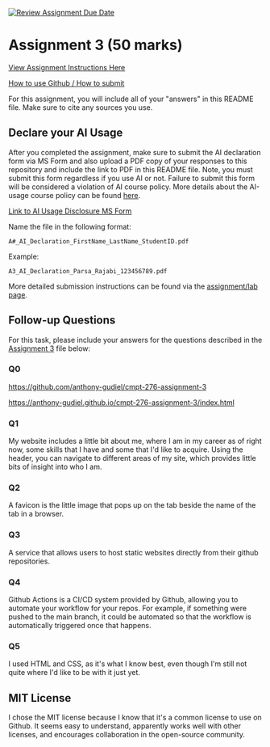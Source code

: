 [![Review Assignment Due Date](https://classroom.github.com/assets/deadline-readme-button-24ddc0f5d75046c5622901739e7c5dd533143b0c8e959d652212380cedb1ea36.svg)](https://classroom.github.com/a/yk_XUkky)
# Assignment 3 (50 marks)

[View Assignment Instructions Here](A3.md)

[How to use Github / How to submit](https://parsa-rajabi.github.io/cmpt-276/#/assignment-lab-details?id=submission)

For this assignment, you will include all of your "answers" in this README file. Make sure to cite any sources you use.

## Declare your AI Usage

After you completed the assignment, make sure to submit the AI declaration form via MS Form and also upload a PDF copy of your responses to this repository and include the link to PDF in this README file. Note, you must submit this form regardless if you use AI or not. Failure to submit this form will be considered a violation of AI course policy. More details about the AI-usage course policy can be found [here](https://parsa-rajabi.github.io/cmpt-276/#/ai-policy).

[Link to AI Usage Disclosure MS Form](http://bit.ly/276-AI)

Name the file in the following format: 

`A#_AI_Declaration_FirstName_LastName_StudentID.pdf`

Example:

`A3_AI_Declaration_Parsa_Rajabi_123456789.pdf`


More detailed submission instructions can be found via the [assignment/lab page](https://parsa-rajabi.github.io/cmpt-276/#/assignment-lab-details).

## Follow-up Questions

For this task, please include your answers for the questions described in the [Assignment 3](A3.md) file below:

### Q0

https://github.com/anthony-gudiel/cmpt-276-assignment-3

https://anthony-gudiel.github.io/cmpt-276-assignment-3/index.html

### Q1

My website includes a little bit about me, where I am in my career as of right now, some skills that I have and some that I'd like to acquire. Using the header, you can navigate to different areas of my site, which provides little bits of insight into who I am. 

### Q2

A favicon is the little image that pops up on the tab beside the name of the tab in a browser.

### Q3

A service that allows users to host static websites directly from their github repositories.

### Q4

Github Actions is a CI/CD system provided by Github, allowing you to automate your workflow for your repos. For example, if something were pushed to the main branch, it could be automated so that the workflow is automatically triggered once that happens.

### Q5

I used HTML and CSS, as it's what I know best, even though I'm still not quite where I'd like to be with it just yet. 

## MIT License
I chose the MIT license because I know that it's a common license to use on Github. It seems easy to understand, apparently works well with other licenses, and encourages collaboration in the open-source community.